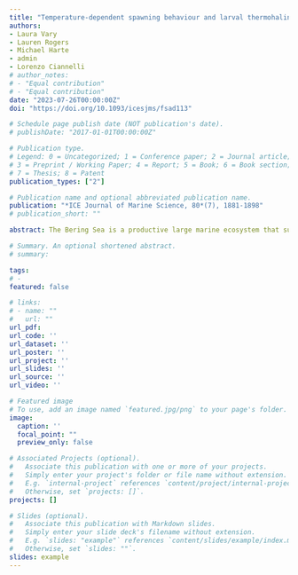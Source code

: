 ```yaml
---
title: "Temperature-dependent spawning behaviour and larval thermohaline associations of Bering Sea groundfish"
authors:
- Laura Vary
- Lauren Rogers
- Michael Harte
- admin
- Lorenzo Ciannelli
# author_notes:
# - "Equal contribution"
# - "Equal contribution"
date: "2023-07-26T00:00:00Z"
doi: "https://doi.org/10.1093/icesjms/fsad113"

# Schedule page publish date (NOT publication's date).
# publishDate: "2017-01-01T00:00:00Z"

# Publication type.
# Legend: 0 = Uncategorized; 1 = Conference paper; 2 = Journal article;
# 3 = Preprint / Working Paper; 4 = Report; 5 = Book; 6 = Book section;
# 7 = Thesis; 8 = Patent
publication_types: ["2"]

# Publication name and optional abbreviated publication name.
publication: "*ICE Journal of Marine Science, 80*(7), 1881-1898"
# publication_short: ""

abstract: The Bering Sea is a productive large marine ecosystem that supports numerous commercial fisheries, while climate change is introducing rapid warming and freshening, especially in coastal water. The success of early life stages of marine fish can impact adult abundance levels; little is known about how behavioural or physiological plasticity in relation to environmental changes at one stage (e.g. spawning) may affect survival during subsequent stages (e.g. larvae), nor whether trade-offs exist that affect how a species demonstrates such plasticity. We utilized a statistical approach to examine phenological and geographical flexibility in spawning behaviour for four species of groundfish. In situ sea surface temperature (SST) and salinity (SSS) associations were also estimated by statistical models for six species of groundfish larvae. All species exhibited greater spawning geography flexibility than phenological flexibility during the egg stage. All larval stages exhibited specific temperature and salinity associations across unique combinations of SST and SSS. These species-specific patterns, in the context of potential climate change impacts, suggest that flexibility in spawning behaviour may not adequately compensate for the presence of unfavourable habitats at the larval stage.

# Summary. An optional shortened abstract.
# summary:

tags:
# - 
featured: false

# links:
# - name: ""
#   url: ""
url_pdf: 
url_code: ''
url_dataset: ''
url_poster: ''
url_project: ''
url_slides: ''
url_source: ''
url_video: ''

# Featured image
# To use, add an image named `featured.jpg/png` to your page's folder. 
image:
  caption: ''
  focal_point: ""
  preview_only: false

# Associated Projects (optional).
#   Associate this publication with one or more of your projects.
#   Simply enter your project's folder or file name without extension.
#   E.g. `internal-project` references `content/project/internal-project/index.md`.
#   Otherwise, set `projects: []`.
projects: []

# Slides (optional).
#   Associate this publication with Markdown slides.
#   Simply enter your slide deck's filename without extension.
#   E.g. `slides: "example"` references `content/slides/example/index.md`.
#   Otherwise, set `slides: ""`.
slides: example
---
```


